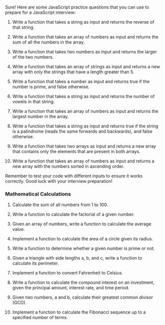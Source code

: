 Sure! Here are some JavaScript practice questions that you can use to prepare for a JavaScript interview:

1. Write a function that takes a string as input and returns the reverse of that string.

2. Write a function that takes an array of numbers as input and returns the sum of all the numbers in the array.

3. Write a function that takes two numbers as input and returns the larger of the two numbers.

4. Write a function that takes an array of strings as input and returns a new array with only the strings that have a length greater than 5.

5. Write a function that takes a number as input and returns true if the number is prime, and false otherwise.

6. Write a function that takes a string as input and returns the number of vowels in that string.

7. Write a function that takes an array of numbers as input and returns the largest number in the array.

8. Write a function that takes a string as input and returns true if the string is a palindrome (reads the same forwards and backwards), and false otherwise.

9. Write a function that takes two arrays as input and returns a new array that contains only the elements that are present in both arrays.

10. Write a function that takes an array of numbers as input and returns a new array with the numbers sorted in ascending order.

Remember to test your code with different inputs to ensure it works correctly. Good luck with your interview preparation!

### Mathematical Calculations

1. Calculate the sum of all numbers from 1 to 100.

2. Write a function to calculate the factorial of a given number.

3. Given an array of numbers, write a function to calculate the average value.

4. Implement a function to calculate the area of a circle given its radius.

5. Write a function to determine whether a given number is prime or not.

6. Given a triangle with side lengths a, b, and c, write a function to calculate its perimeter.

7. Implement a function to convert Fahrenheit to Celsius.

8. Write a function to calculate the compound interest on an investment, given the principal amount, interest rate, and time period.

9. Given two numbers, a and b, calculate their greatest common divisor (GCD).

10. Implement a function to calculate the Fibonacci sequence up to a specified number of terms.